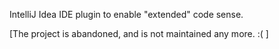 IntelliJ Idea IDE plugin to enable "extended" code sense.

[The project is abandoned, and is not maintained any more. :( ]

